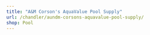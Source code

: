 ```yaml
---
title: "A&M Corson's AquaValue Pool Supply"
url: /chandler/aundm-corsons-aquavalue-pool-supply/
shop: Pool
---
```

